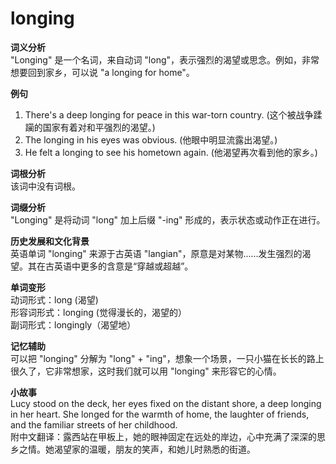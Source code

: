 # longing

**词义分析**  
"Longing" 是一个名词，来自动词 "long"，表示强烈的渴望或思念。例如，非常想要回到家乡，可以说 "a longing for home"。

  

**例句**

  

1.  There's a deep longing for peace in this war-torn country. (这个被战争蹂躏的国家有着对和平强烈的渴望。)
2.  The longing in his eyes was obvious. (他眼中明显流露出渴望。)
3.  He felt a longing to see his hometown again. (他渴望再次看到他的家乡。)

  

**词根分析**  
该词中没有词根。

  

**词缀分析**  
"Longing" 是将动词 "long" 加上后缀 "-ing" 形成的，表示状态或动作正在进行。

  

**历史发展和文化背景**  
英语单词 "longing" 来源于古英语 "langian"，原意是对某物......发生强烈的渴望。其在古英语中更多的含意是“穿越或超越”。

  

**单词变形**  
动词形式：long (渴望)  
形容词形式：longing (觉得漫长的，渴望的）  
副词形式：longingly（渴望地）

  

**记忆辅助**  
可以把 "longing" 分解为 "long" + "ing"，想象一个场景，一只小猫在长长的路上很久了，它非常想家，这时我们就可以用 "longing" 来形容它的心情。

  

**小故事**  
Lucy stood on the deck, her eyes fixed on the distant shore, a deep longing in her heart. She longed for the warmth of home, the laughter of friends, and the familiar streets of her childhood.  
附中文翻译：露西站在甲板上，她的眼神固定在远处的岸边，心中充满了深深的思乡之情。她渴望家的温暖，朋友的笑声，和她儿时熟悉的街道。
